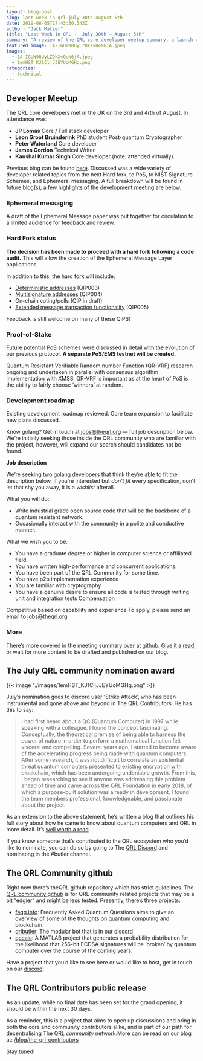 ```yaml
---
layout: blog-post
slug: last-week-in-qrl-july-30th-august-5th
date: 2019-08-05T17:43:30.343Z
author: "Jack Matier"
title: "Last Week in QRL -  July 30th — August 5th"
summary: "A review of the QRL core developer meetup summary, a launch of the QRL community github, and the July QRL community nomination."
featured_image: 1A-IGUW98UyLZOkXvOeN6jA.jpeg
images:
  - 1A-IGUW98UyLZOkXvOeN6jA.jpeg
  - 1emHST_KJ1CljJJEYUoMGHg.png
categories:
  - technical
---
```


## Developer Meetup

The QRL core developers met in the UK on the 3rd and 4rth of August. In attendance was:

* **JP Lomas** Core / Full stack developer
* **Leon Groot Bruinderink** PhD student Post-quantum Cryptographer
* **Peter Waterland** Core developer
* **James Gordon** Technical Writer
* **Kaushal Kumar Singh** Core developer (note: attended virtually).

Previous blog can be found [here](/blog/the-qrl-developer-meetup). Discussed was a wide variety of developer related topics from the next Hard fork, to PoS, to NIST Signature Schemes, and Ephemeral messaging. A full breakdown will be found in future blog(s), a [few highlights of the development meeting](https://github.com/theQRL/dev-meetings/blob/master/2019/08/03-04.md) are below.

### Ephemeral messaging

A draft of the Ephemeral Message paper was put together for circulation to a limited audience for feedback and review.

### Hard Fork status

**The decision has been made to proceed with a hard fork following a code audit.** This will allow the creation of the Ephemeral Message Layer applications.

In addition to this, the hard fork will include:

* [Deterministic addresses](https://github.com/theQRL/qips/pull/5) (QIP003)
* [Multisignature addresses](https://github.com/theQRL/qips/pull/7) (QIP004)
* On-chain voting/polls (QIP in draft)
* [Extended message transaction functionality](https://github.com/theQRL/qips/pull/8) (QIP005)

Feedback is still welcome on many of these QIPS!

### Proof-of-Stake

Future potential PoS schemes were discussed in detail with the evolution of our previous protocol. **A separate PoS/EMS testnet will be created.**

Quantum Resistant Verifiable Random number Function (QR-VRF) research ongoing and undertaken in parallel with consensus algorithm implementation with XMSS. QR-VRF is important as at the heart of PoS is the ability to fairly choose ‘winners’ at random.

### Development roadmap

Existing development roadmap reviewed. Core team expansion to facilitate new plans discussed.

Know golang? Get in touch at jobs@theqrl.org — full job description below. We’re initially seeking those inside the QRL community who are familiar with the project, however, will expand our search should candidates not be found.

**Job description**

We’re seeking two golang developers that think they’re able to fit the description below. If you’re interested but *don’t fit* every specification, don’t let that shy you away, it is a *wishlist* afterall.

What you will do:

* Write industrial grade open source code that will be the backbone of a quantum resistant network.
* Occasionally interact with the community in a polite and conductive manner.

What we wish you to be:

* You have a graduate degree or higher in computer science or affiliated field.
* You have written high-performance and concurrent applications.
* You have been part of the QRL Community for some time.
* You have p2p implementation experience
* You are familiar with cryptography
* You have a genuine desire to ensure all code is tested through writing unit and integration tests Compensation

Competitive based on capability and experience To apply, please send an email to jobs@theqrl.org

### More

There’s more covered in the meeting summary over at github. [Give it a read,](https://github.com/theQRL/dev-meetings/blob/master/2019/08/03-04.md) or wait for more content to be drafted and published on our blog.

## The July QRL community nomination award

{{< image "./images/1emHST_KJ1CljJJEYUoMGHg.png" >}}

July’s nomination goes to discord user ‘Strike Attack’, who has been instrumental and gone above and beyond in The QRL Contributors. He has this to say:
> I had first heard about a QC (Quantum Computer) in 1997 while speaking with a colleague. I found the concept fascinating. Conceptually, the theoretical premise of being able to harness the power of nature in order to perform a mathematical function felt visceral and compelling.
> Several years ago, I started to become aware of the accelerating progress being made with quantum computers. After some research, it was not difficult to correlate an existential threat quantum computers presented to existing encryption with blockchain, which has been undergoing undeniable growth. From this, I began researching to see if anyone was addressing this problem ahead of time and came across the QRL Foundation in early 2018, of which a purpose-built solution was already in development. I found the team members professional, knowledgeable, and passionate about the project.

As an extension to the above statement, he’s written a blog that outlines his full story about how he came to know about quantum computers and QRL in more detail. It’s [well worth a read](https://medium.com/@MichaelStrike1978/i-had-first-heard-about-a-qc-quantum-computer-in-1997-while-speaking-with-a-colleague-8cadc4b16924).

If you know someone that’s contributed to the QRL ecosystem who you’d like to nominate, you can do so by going to The [QRL Discord](https://discord.gg/jBT6BEp) and nominating in the #butler channel.

## The QRL Community github

Right now there’s theQRL github repository which has strict guidelines. The [QRL community github](https://github.com/theqrl-community) is for QRL community related projects that may be a bit “edgier” and might be less tested. Presently, there’s three projects:

* [faqq.info](https://github.com/theqrl-community/faqq): Frequently Asked Quantum Questions aims to give an overview of some of the thoughts on quantum computing and blockchain.
* [qrlbutler](https://github.com/theqrl-community/qrlbutler): The modular bot that is in our discord
* [qccalc](https://github.com/theqrl-community/QCcalc): A MATLAB project that generates a probability distribution for the likelihood that 256-bit ECDSA signatures will be ‘broken’ by quantum computer over the course of the coming years.

Have a project that you’d like to see here or would like to host, get in touch on our [discord](https://discord.gg/jBT6BEp)!

## The QRL Contributors public release

As an update, while no final date has been set for the grand opening, it should be within the next 30 days.

As a reminder, this is a project that aims to open up discussions and bring in both the core and community contributors alike, and is part of our path for decentralising The QRL *community* network.More can be read on our blog at: [/blog/the-qrl-contributors](/blog/the-qrl-contributors)

Stay tuned!